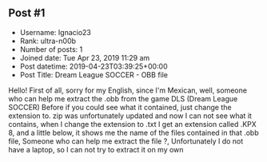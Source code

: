 ## Post #1
- Username: Ignacio23
- Rank: ultra-n00b
- Number of posts: 1
- Joined date: Tue Apr 23, 2019 11:29 am
- Post datetime: 2019-04-23T03:39:25+00:00
- Post Title: Dream League SOCCER - OBB file

Hello! First of all, sorry for my English, since I'm Mexican, well, someone who can help me extract the .obb from the game DLS (Dream League SOCCER) Before if you could see what it contained, just change the extension to. zip was unfortunately updated and now I can not see what it contains, when I change the extension to .txt I get an extension called .KPX 8, and a little below, it shows me the name of the files contained in that .obb file, Someone who can help me extract the file ?, Unfortunately I do not have a laptop, so I can not try to extract it on my own
